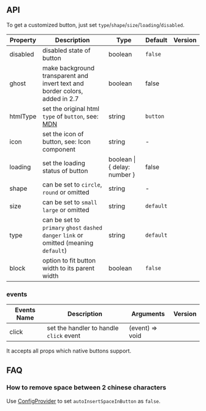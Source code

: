 ## API

To get a customized button, just set `type`/`shape`/`size`/`loading`/`disabled`.

| Property | Description | Type | Default | Version |
| --- | --- | --- | --- | --- |
| disabled | disabled state of button | boolean | `false` |  |
| ghost | make background transparent and invert text and border colors, added in 2.7 | boolean | false |  |
| htmlType | set the original html `type` of `button`, see: [MDN](https://developer.mozilla.org/en-US/docs/Web/HTML/Element/button#attr-type) | string | `button` |  |
| icon | set the icon of button, see: Icon component | string | - |  |
| loading | set the loading status of button | boolean \| { delay: number } | false |  |
| shape | can be set to `circle`, `round` or omitted | string | - |  |
| size | can be set to `small` `large` or omitted | string | `default` |  |
| type | can be set to `primary` `ghost` `dashed` `danger` `link` or omitted (meaning `default`) | string | `default` |  |
| block | option to fit button width to its parent width | boolean | `false` |  |

### events

| Events Name | Description                             | Arguments       | Version |
| ----------- | --------------------------------------- | --------------- | ------- |
| click       | set the handler to handle `click` event | (event) => void |         |

It accepts all props which native buttons support.

## FAQ

### How to remove space between 2 chinese characters

Use [ConfigProvider](/components/config-provider/#API) to set `autoInsertSpaceInButton` as `false`.

